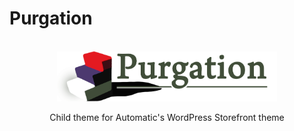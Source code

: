 # Purgation

<!-- PROJECT LOGO -->
<br />
<div align="center">
  <a href="https://github.com/AndrewJFleming/purgation">
    <img src="images/purgation-logo.png" alt="Purgation Logo" height="80">
  </a>

  <p align="center">
    Child theme for Automatic's WordPress Storefront theme
  </p>
</div>
